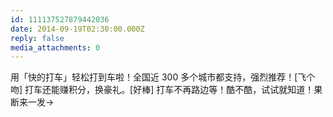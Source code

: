 ```yaml
---
id: 111137527879442036
date: 2014-09-19T02:30:00.000Z
reply: false
media_attachments: 0
---
```


用「快的打车」轻松打到车啦！全国近 300 多个城市都支持，强烈推荐！[飞个吻] 打车还能赚积分，换豪礼。[好棒] 打车不再路边等！酷不酷，试试就知道！果断来一发→ ​​​​

